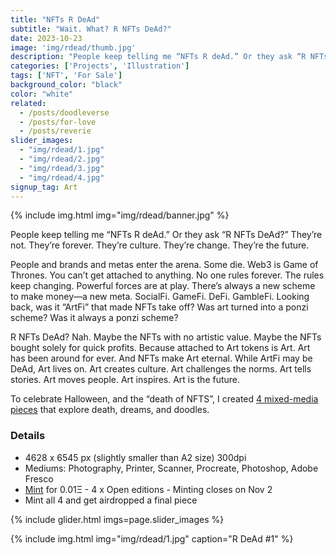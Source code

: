 ```yaml
---
title: "NFTs R DeAd"
subtitle: "Wait. What? R NFTs DeAd?"
date: 2023-10-23
image: 'img/rdead/thumb.jpg'
description: "People keep telling me “NFTs R deAd.” Or they ask “R NFTs DeAd?” They’re not. They’re forever. They’re culture. They’re change. They’re the future."
categories: ['Projects', 'Illustration']
tags: ['NFT', 'For Sale']
background_color: "black"
color: "white"
related:
  - /posts/doodleverse
  - /posts/for-love
  - /posts/reverie
slider_images:
  - "img/rdead/1.jpg"
  - "img/rdead/2.jpg"
  - "img/rdead/3.jpg"
  - "img/rdead/4.jpg"
signup_tag: Art
---
```

{% include img.html img="img/rdead/banner.jpg" %}

People keep telling me “NFTs R deAd.” Or they ask “R NFTs DeAd?” They’re not. They’re forever. They’re culture. They’re change. They’re the future.

People and brands and metas enter the arena. Some die. Web3 is Game of Thrones. You can’t get attached to anything. No one rules forever. The rules keep changing. Powerful forces are at play. There’s always a new scheme to make money—a new meta. SocialFi. GameFi. DeFi. GambleFi. Looking back, was it “ArtFi” that made NFTs take off? Was art turned into a ponzi scheme? Was it always a ponzi scheme?

R NFTs DeAd? Nah. Maybe the NFTs with no artistic value. Maybe the NFTs bought solely for quick profits. Because attached to Art tokens is Art. Art has been around for ever. And NFTs make Art eternal. While ArtFi may be DeAd, Art lives on. Art creates culture. Art challenges the norms. Art tells stories. Art moves people. Art inspires. Art is the future.

To celebrate Halloween, and the “death of NFTS”, I created [4 mixed-media pieces](https://ttkb.me/rdead) that explore death, dreams, and doodles.

### Details
- 4628 x 6545 px (slightly smaller than A2 size) 300dpi
- Mediums: Photography, Printer, Scanner, Procreate, Photoshop, Adobe Fresco
- [Mint](https://ttkb.me/rdead) for 0.01Ξ
- 4 x Open editions
- Minting closes on Nov 2
- Mint all 4 and get airdropped a final piece

{% include glider.html imgs=page.slider_images %}

{% include img.html img="img/rdead/1.jpg" caption="R DeAd #1" %}